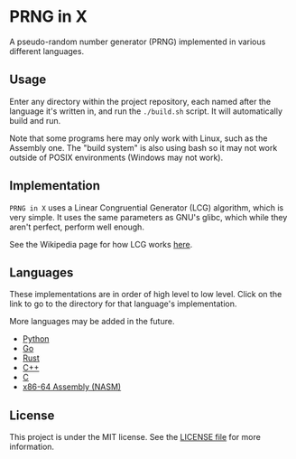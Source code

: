 # PRNG in X

A pseudo-random number generator (PRNG) implemented in various different languages.

## Usage

Enter any directory within the project repository, each named after the language it's written in, and run the `./build.sh` script. It will automatically build and run.

Note that some programs here may only work with Linux, such as the Assembly one. The "build system" is also using bash so it may not work outside of POSIX environments (Windows may not work).

## Implementation

`PRNG in X` uses a Linear Congruential Generator (LCG) algorithm, which is very simple. It uses the same parameters as GNU's glibc, which while they aren't perfect, perform well enough.

See the Wikipedia page for how LCG works [here](https://en.wikipedia.org/wiki/Linear_congruential_generator).

## Languages

These implementations are in order of high level to low level. Click on the link to go to the directory for that language's implementation.

More languages may be added in the future.

- [Python](python/)
- [Go](go/)
- [Rust](rust/)
- [C++](cpp/)
- [C](C/)
- [x86-64 Assembly (NASM)](assembly/)

## License

This project is under the MIT license. See the [LICENSE file](LICENSE) for more information.
